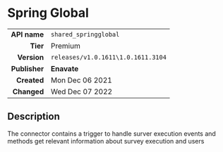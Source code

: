 # Spring Global
| | |
|-:|-|
|**API name**|`shared_springglobal`|
|**Tier**|Premium|
|**Version**|`releases/v1.0.1611\1.0.1611.3104`|
|**Publisher**|**Enavate**|
|**Created**|Mon Dec 06 2021|
|**Changed**|Wed Dec 07 2022|

## Description
The connector contains a trigger to handle surver execution events and methods get relevant information about survey execution and users
